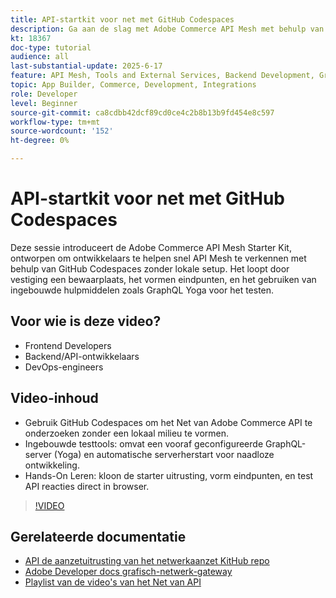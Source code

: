 ```yaml
---
title: API-startkit voor net met GitHub Codespaces
description: Ga aan de slag met Adobe Commerce API Mesh met behulp van een op GitHub gebaseerde starter kit-geen lokale vereiste opstelling.
kt: 18367
doc-type: tutorial
audience: all
last-substantial-update: 2025-6-17
feature: API Mesh, Tools and External Services, Backend Development, GraphQL, Storefront
topic: App Builder, Commerce, Development, Integrations
role: Developer
level: Beginner
source-git-commit: ca8cdbb42dcf89cd0ce4c2b8b13b9fd454e8c597
workflow-type: tm+mt
source-wordcount: '152'
ht-degree: 0%

---
```



# API-startkit voor net met GitHub Codespaces

Deze sessie introduceert de Adobe Commerce API Mesh Starter Kit, ontworpen om ontwikkelaars te helpen snel API Mesh te verkennen met behulp van GitHub Codespaces zonder lokale setup. Het loopt door vestiging een bewaarplaats, het vormen eindpunten, en het gebruiken van ingebouwde hulpmiddelen zoals GraphQL Yoga voor het testen.

## Voor wie is deze video?

* Frontend Developers
* Backend/API-ontwikkelaars
* DevOps-engineers

## Video-inhoud

* Gebruik GitHub Codespaces om het Net van Adobe Commerce API te onderzoeken zonder een lokaal milieu te vormen.
* Ingebouwde testtools: omvat een vooraf geconfigureerde GraphQL-server (Yoga) en automatische serverherstart voor naadloze ontwikkeling.
* Hands-On Leren: kloon de starter uitrusting, vorm eindpunten, en test API reacties direct in browser.

>[!VIDEO](https://video.tv.adobe.com/v/3464023?learn=on&enablevpops&captions=dut)

## Gerelateerde documentatie

* [ API de aanzetuitrusting van het netwerkaanzet KitHub repo ](https://github.com/adobe-commerce/api-mesh-starter-kit)
* [ Adobe Developer docs grafisch-netwerk-gateway ](https://developer.adobe.com/graphql-mesh-gateway/)
* [ Playlist van de video&#39;s van het Net van API ](https://experienceleague.adobe.com/nl/playlists/commerce-get-started-app-builder-and-api-mesh)
